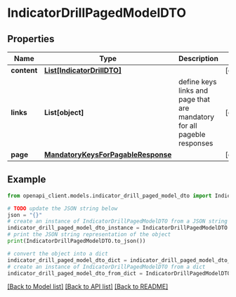 # IndicatorDrillPagedModelDTO


## Properties

Name | Type | Description | Notes
------------ | ------------- | ------------- | -------------
**content** | [**List[IndicatorDrillDTO]**](IndicatorDrillDTO.md) |  | [optional] 
**links** | **List[object]** | define keys links and page that are mandatory for all pageble responses | [optional] 
**page** | [**MandatoryKeysForPagableResponse**](MandatoryKeysForPagableResponse.md) |  | [optional] 

## Example

```python
from openapi_client.models.indicator_drill_paged_model_dto import IndicatorDrillPagedModelDTO

# TODO update the JSON string below
json = "{}"
# create an instance of IndicatorDrillPagedModelDTO from a JSON string
indicator_drill_paged_model_dto_instance = IndicatorDrillPagedModelDTO.from_json(json)
# print the JSON string representation of the object
print(IndicatorDrillPagedModelDTO.to_json())

# convert the object into a dict
indicator_drill_paged_model_dto_dict = indicator_drill_paged_model_dto_instance.to_dict()
# create an instance of IndicatorDrillPagedModelDTO from a dict
indicator_drill_paged_model_dto_from_dict = IndicatorDrillPagedModelDTO.from_dict(indicator_drill_paged_model_dto_dict)
```
[[Back to Model list]](../README.md#documentation-for-models) [[Back to API list]](../README.md#documentation-for-api-endpoints) [[Back to README]](../README.md)


